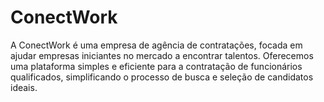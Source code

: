 # ConectWork
A ConectWork é uma empresa de agência de contratações, focada em ajudar empresas iniciantes no mercado a encontrar talentos. Oferecemos uma plataforma simples e eficiente para a contratação de funcionários qualificados, simplificando o processo de busca e seleção de candidatos ideais. 
